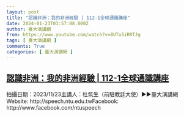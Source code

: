 ```yaml
---
layout: post
title: "認識非洲：我的非洲經驗 | 112-1全球通識講座"
date: 2024-01-23T03:57:08.000Z
author: 臺大演講網
from: https://www.youtube.com/watch?v=8UTu5iRRTJg
tags: [ 臺大演講網 ]
comments: True
categories: [ 臺大演講網 ]
---
```

<!--1705982228000-->
[認識非洲：我的非洲經驗 | 112-1全球通識講座](https://www.youtube.com/watch?v=8UTu5iRRTJg)
------

<div>
拍攝日期：2023/11/23主講人：杜筑生（前駐教廷大使）►►臺大演講網Website: http://speech.ntu.edu.twFacebook: http://www.facebook.com/ntuspeech
</div>
